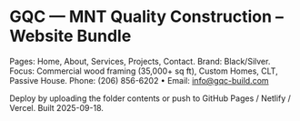# GQC — MNT Quality Construction – Website Bundle

Pages: Home, About, Services, Projects, Contact.
Brand: Black/Silver. Focus: Commercial wood framing (35,000+ sq ft), Custom Homes, CLT, Passive House.
Phone: (206) 856-6202 • Email: info@gqc-build.com

Deploy by uploading the folder contents or push to GitHub Pages / Netlify / Vercel.
Built 2025-09-18.
